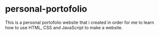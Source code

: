 # personal-portofolio

This is a personal portofolio website that i created in order for me to learn how to use HTML, CSS and JavaScript to make a website.
